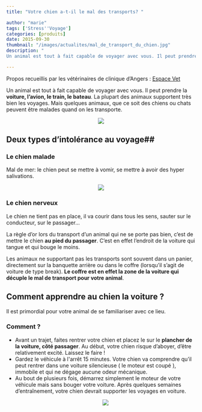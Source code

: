 ```yaml
---
title: "Votre chien a-t-il le mal des transports? "

author: "marie"
tags: ['Stress''Voyage']
categories: [produits]
date: 2015-09-30
thumbnail: "/images/actualites/mal_de_transport_du_chien.jpg"
description: "
Un animal est tout à fait capable de voyager avec vous. Il peut prendre la voiture, l’avion, le train, le bateau. La plupart des animaux supportent très bien les voyages. Mais quelques animaux, que ce soit des chiens ou chats peuvent être malades quand on les transporte.  "

---
```

Propos recueillis par les vétérinaires de clinique d’Angers</b> : <a href="http://www.espace-vet.fr/" title="Espace Vet" >Espace Vet</a>

Un animal est tout à fait capable de voyager avec vous. Il peut prendre la <b>voiture, l’avion, le train, le bateau</b>. La plupart des animaux supportent très bien les voyages. Mais quelques animaux, que ce soit des chiens ou chats peuvent être malades quand on les transporte.






<p align="center"><img src= "/images/actualites/mal_de_transport_du_chien.jpg"></p>



## Deux types d’intolérance au voyage##

### Le chien malade ###

Mal de mer: le chien peut se mettre à vomir, se mettre à avoir des hyper salivations.

<p align="center"><img src= "/images/actualites/chien-vomit.jpg"</p>

### Le chien nerveux ###

Le chien ne tient pas en place, il va courir dans tous les sens, sauter sur le conducteur, sur le passager...

La règle d’or lors du transport d’un animal qui ne se porte pas bien, c’est de mettre le chien <b>au pied du passager</b>. C’est en effet l’endroit de la voiture qui tangue et qui bouge le moins.

Les animaux ne supportant pas les transports sont souvent dans un panier, directement sur la banquette arrière ou dans le coffre (lorsqu’il s’agit de voiture de type break). <b>Le coffre est en effet la zone de la voiture qui décuple le mal de transport pour votre animal</b>.

## Comment apprendre au chien la voiture ? ##
Il est primordial pour votre animal de se familiariser avec ce lieu.

### Comment ? ###

<ul> <li> Avant un trajet, faites rentrer votre chien et placez le sur le <b>plancher de la voiture, côté passager</b>. Au début, votre chien risque d’aboyer, d’être relativement excité. Laissez le faire ! </li>

 <li>Gardez le véhicule à l'arrêt 15 minutes. Votre chien va comprendre qu’il peut rentrer dans une voiture silencieuse ( le moteur est coupé ), immobile  et qui ne dégage aucune odeur mécanique. </li>

 <li>Au bout de plusieurs fois,  démarrez simplement le moteur de votre véhicule mais sans bouger votre voiture. Après quelques semaines d’entraînement,  votre chien devrait supporter les voyages en voiture.</li>

 <p align="center"><img src= "/images/actualites/chien-voiture-conseils-securite.jpg"</p>




